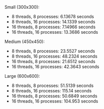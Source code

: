 Small (300x300):
- 8 threads, 8 processes:   6.13678 seconds
- 8 threads, 16 processes:  14.1339 seconds
- 16 threads, 8 processes:  7.14966 seconds
- 16 threads, 16 processes: 13.3686 seconds

Medium (450x450):
- 8 threads, 8 processes:   23.5527 seconds
- 8 threads, 16 processes:  48.2324 seconds
- 16 threads, 8 processes:  21.6512 seconds
- 16 threads, 16 processes: 42.3643 seconds

Large (600x600):
- 8 threads, 8 processes:   51.5139 seconds
- 8 threads, 16 processes:  115.14 seconds
- 16 threads, 8 processes:  50.6849 seconds
- 16 threads, 16 processes: 104.953 seconds
